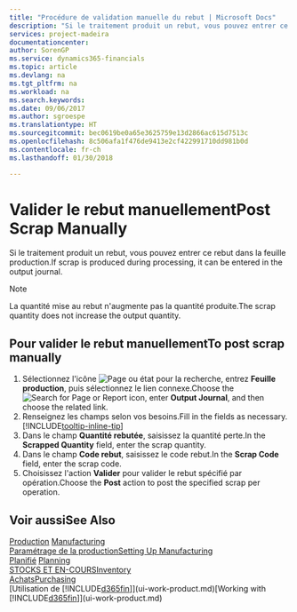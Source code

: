 ```yaml
---
title: "Procédure de validation manuelle du rebut | Microsoft Docs"
description: "Si le traitement produit un rebut, vous pouvez entrer ce rebut dans la feuille production. Remarquez que la quantité perte n'augmente pas la quantité produite."
services: project-madeira
documentationcenter: 
author: SorenGP
ms.service: dynamics365-financials
ms.topic: article
ms.devlang: na
ms.tgt_pltfrm: na
ms.workload: na
ms.search.keywords: 
ms.date: 09/06/2017
ms.author: sgroespe
ms.translationtype: HT
ms.sourcegitcommit: bec0619be0a65e3625759e13d2866ac615d7513c
ms.openlocfilehash: 8c506afa1f476de9413e2cf422991710dd981b0d
ms.contentlocale: fr-ch
ms.lasthandoff: 01/30/2018

---
```

# <a name="post-scrap-manually"></a><span data-ttu-id="930eb-104">Valider le rebut manuellement</span><span class="sxs-lookup"><span data-stu-id="930eb-104">Post Scrap Manually</span></span>
<span data-ttu-id="930eb-105">Si le traitement produit un rebut, vous pouvez entrer ce rebut dans la feuille production.</span><span class="sxs-lookup"><span data-stu-id="930eb-105">If scrap is produced during processing, it can be entered in the output journal.</span></span> 

> [!NOTE]
> <span data-ttu-id="930eb-106">La quantité mise au rebut n'augmente pas la quantité produite.</span><span class="sxs-lookup"><span data-stu-id="930eb-106">The scrap quantity does not increase the output quantity.</span></span>  

## <a name="to-post-scrap-manually"></a><span data-ttu-id="930eb-107">Pour valider le rebut manuellement</span><span class="sxs-lookup"><span data-stu-id="930eb-107">To post scrap manually</span></span>  
1. <span data-ttu-id="930eb-108">Sélectionnez l'icône ![Page ou état pour la recherche](media/ui-search/search_small.png "Page ou état pour la recherche"), entrez **Feuille production**, puis sélectionnez le lien connexe.</span><span class="sxs-lookup"><span data-stu-id="930eb-108">Choose the ![Search for Page or Report](media/ui-search/search_small.png "Search for Page or Report icon") icon, enter **Output Journal**, and then choose the related link.</span></span>  
2. <span data-ttu-id="930eb-109">Renseignez les champs selon vos besoins.</span><span class="sxs-lookup"><span data-stu-id="930eb-109">Fill in the fields as necessary.</span></span> [!INCLUDE[tooltip-inline-tip](includes/tooltip-inline-tip_md.md)]  
3. <span data-ttu-id="930eb-110">Dans le champ **Quantité rebutée**, saisissez la quantité perte.</span><span class="sxs-lookup"><span data-stu-id="930eb-110">In the **Scrapped Quantity** field, enter the scrap quantity.</span></span>  
4. <span data-ttu-id="930eb-111">Dans le champ **Code rebut**, saisissez le code rebut.</span><span class="sxs-lookup"><span data-stu-id="930eb-111">In the **Scrap Code** field, enter the scrap code.</span></span>  
5. <span data-ttu-id="930eb-112">Choisissez l'action **Valider** pour valider le rebut spécifié par opération.</span><span class="sxs-lookup"><span data-stu-id="930eb-112">Choose the **Post** action to post the specified scrap per operation.</span></span>  

## <a name="see-also"></a><span data-ttu-id="930eb-113">Voir aussi</span><span class="sxs-lookup"><span data-stu-id="930eb-113">See Also</span></span>  
<span data-ttu-id="930eb-114">[Production](production-manage-manufacturing.md)  </span><span class="sxs-lookup"><span data-stu-id="930eb-114">[Manufacturing](production-manage-manufacturing.md)  </span></span>  
[<span data-ttu-id="930eb-115">Paramétrage de la production</span><span class="sxs-lookup"><span data-stu-id="930eb-115">Setting Up Manufacturing</span></span>](production-configure-production-processes.md)  
<span data-ttu-id="930eb-116">[Planifié](production-planning.md)    </span><span class="sxs-lookup"><span data-stu-id="930eb-116">[Planning](production-planning.md)    </span></span>  
[<span data-ttu-id="930eb-117">STOCKS ET EN-COURS</span><span class="sxs-lookup"><span data-stu-id="930eb-117">Inventory</span></span>](inventory-manage-inventory.md)  
[<span data-ttu-id="930eb-118">Achats</span><span class="sxs-lookup"><span data-stu-id="930eb-118">Purchasing</span></span>](purchasing-manage-purchasing.md)  
<span data-ttu-id="930eb-119">[Utilisation de [!INCLUDE[d365fin](includes/d365fin_md.md)]](ui-work-product.md)</span><span class="sxs-lookup"><span data-stu-id="930eb-119">[Working with [!INCLUDE[d365fin](includes/d365fin_md.md)]](ui-work-product.md)</span></span>


